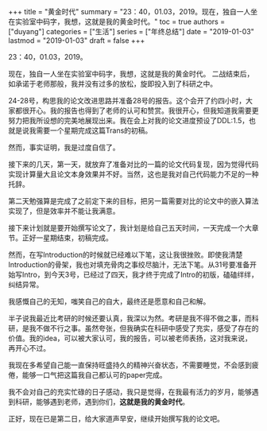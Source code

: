 +++
title = "黄金时代"
summary = "23：40，01.03，2019。现在，独自一人坐在实验室中码字，我想，这就是我的黄金时代。"
toc = true
authors = ["duyang"]
categories = ["生活"]
series = ["年终总结"]
date = "2019-01-03"
lastmod = "2019-01-03"
draft = false
+++

23：40，01.03，2019。

现在，独自一人坐在实验室中码字，我想，这就是我的黄金时代。
二战结束后，如承诺于老师那般，我并没有过多的放松，旋即投入到了科研之中。

24-28号，构思我的论文改进思路并准备28号的报告。这个会开了约四小时，大家都很开心。我的报告也得到了老师的认可和赞赏。我很开心，但我知道我需要更努力把我所设想的完美地展现出来。我在会上对我的论文进度预设了DDL:1.5，也就是说我需要一个星期完成这篇Trans的初稿。

然而，事实证明，我是过度自信了。

接下来的几天，第一天，就放弃了准备对比的一篇的论文代码复现，因为觉得代码实现计算量大且论文本身效果并不好。当然，这也是我对自己代码能力不足的一种托辞。

第二天勉强算是完成了之前定下来的目标，把另一篇需要对比的论文中的嵌入算法实现了，但是效率并不能让我满意。

接下来计划就是要开始撰写论文了，我计划是给自己五天时间，一天完成一个大章节。正好一星期结束，初稿完成。

然而，在写Introduction的时候就已经难以下笔，这让我很挫败。即使我清楚Introduction的骨架，我也对填充骨肉之事绞尽脑汁，无法下笔。从31号要准备开始写Intro，到今天3号，已经过了四天，我才终于完成了Intro的初版，磕磕绊绊，纠结异常。

我感慨自己的无知，嗤笑自己的自大，最终还是愿意和自己和解。

半子说我最近比考研的时候还要认真，我深以为然。考研是我不得不做之事，而科研，是我不做不行之事。虽然夸张，但我确实在科研中感受了充实，感受了存在的价值。我的idea，可以被大家认可，我的报告，可以被老师表扬，这对我来说，再开心不过。

我现在多希望自己能一直保持旺盛持久的精神兴奋状态，不需要睡觉，不会感到疲倦，能够一口气把这篇我自己都认可的paper完成。

我不会对自己的充实忙碌的日子感动，我只是觉得，在我最有活力的岁月，能够遇到科研，能够遇到老师，遇到你们，**这就是我的黄金时代**。

正好，现在已是第二日，给大家道声早安，继续开始撰写我的论文吧。